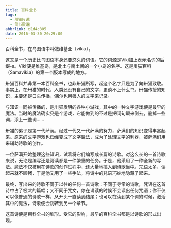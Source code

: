 ```yaml
---
title: 百科全书
tags:
  - 卅猫传说
  - 简书搬运
abbrlink: d1d4c805
date: 2016-03-30 20:29:00
---
```


百科全书，在乌图语中叫做维基亚（vikia）。

这又是一个历史比乌图语本身还要悠久的词语。它的词源是Viki加上表示名词的后缀-a。Viki便是维基岛，是北土与南土间的一个小岛的名字。这是卅猫百科（Samavikia）的第一个版本写成的地方。

卅猫百科并非第一本百科全书，也非卅猫所写，起这个名字只是为了向卅猫致敬。事实上，在卅猫的时代，人类还没有自己的文字，更谈不上什么书。卅猫传授的知识，主要还是口头传播，偶尔也用兽人的文字来记录。

与知识一同被传播的，是卅猫发明的各种小游戏，其中的一种文字游戏便是最早的魔法。当时的魔法确实只是个游戏，它能做到的不过是把词句颠来倒去，删掉一些词，添上一些词……

卅猫的弟子是第一代萨满。经过一代又一代萨满的努力，萨满们的知识变得丰富起来。原来的文字游戏也已经变成了文字魔法，成为了处理文字的利器，被萨满们用来辅助诗歌的创作。

一位萨满开始整理这些知识，试着将它们编写成长篇的诗歌。对这么长的一首诗歌来说，无论是编写还是阅读都是一件繁重的任务。于是，他采用了一种全新的写法。魔法不仅被用在诗歌的创作过程中，还大量地插入到诗歌当中。咒语太多，读起来就不顺畅，于是他又用了一些手法，将诗中的咒语巧妙地隐藏了起来。

最终，写出来的诗歌不同于以往的任何一首诗歌：不同于寻常的诗歌，咒语在这首诗中占了极大的篇幅；又不同于咒文，你在诵读的时候不会读出任何咒语；你不仅可以像普通的诗歌一样，从开头一直读到结尾；也可以在读到某个词的时候，激活其中的魔法，诗歌便会跳转到另一个章节。

这首诗便是百科全书的雏形。受它的影响，最早的百科全书都是以诗歌的形式出现。
